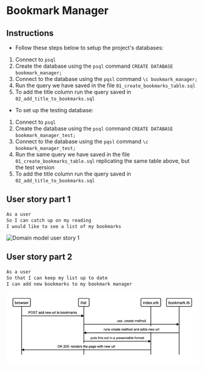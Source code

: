 # Bookmark Manager

Instructions
-------
* Follow these steps below to setup the project's databases:
1. Connect to `psql`
2. Create the database using the `psql` command `CREATE DATABASE bookmark_manager;`
3. Connect to the database using the `pqsl` command `\c bookmark_manager;`
4. Run the query we have saved in the file `01_create_bookmarks_table.sql`
5. To add the title column run the query saved in `02_add_title_to_bookmarks.sql`


* To set up the testing database:
1. Connect to `psql`
2. Create the database using the `psql` command `CREATE DATABASE bookmark_manager_test;`
3. Connect to the database using the `pqsl` command `\c bookmark_manager_test;`
4. Run the same query we have saved in the file `01_create_bookmarks_table.sql` replicating the same table above, but the test version
5. To add the title column run the query saved in `02_add_title_to_bookmarks.sql`


User story part 1
----
```
As a user 
So I can catch up on my reading 
I would like to see a list of my bookmarks
```

![Domain model user story 1](https://github.com/kerrimcm/bookmark-manager/blob/master/Images/Screenshot%202021-04-19%20at%2014.28.03.png)

User story part 2
----
```
As a user
So that I can keep my list up to date
I can add new bookmarks to my bookmark manager
```

![Domain model user story 2](https://github.com/kerrimcm/bookmark-manager/blob/master/Images/Screenshot%202021-04-20%20at%2017.50.55.png)